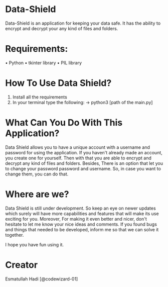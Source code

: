 # Data-Shield

Data-Shield is an application for keeping your data safe. It has the ability to encrypt and decrypt your any kind of files and folders.

# Requirements:

• Python
• tkinter library
• PIL library

# How To Use Data Shield?

1. Install all the requirements
2. In your terminal type the following:
   → python3 [path of the main.py]

# What Can You Do With This Application?

Data Shield allows you to have a unique account with a username and password for using the application. If you haven't already made an account, you create one for yourself. Then with that you are able to encrypt and decrypt any kind of files and folders. Besides, There is
an option that let you to change your password password and username. So, in case you want to change them, you can do that.

# Where are we? 

Data Shield is still under development. So keep an eye on newer updates which surely will have more capabilities and features that will make its use
exciting for you. Moreover, For making it even better and nicer, don't hesitate to let me know your nice ideas and comments. If you found bugs and things that needed to be developed, inform me so that we can solve it together.

I hope you have fun using it.

# Creator 
Esmatullah Hadi [@codewizard-01]


